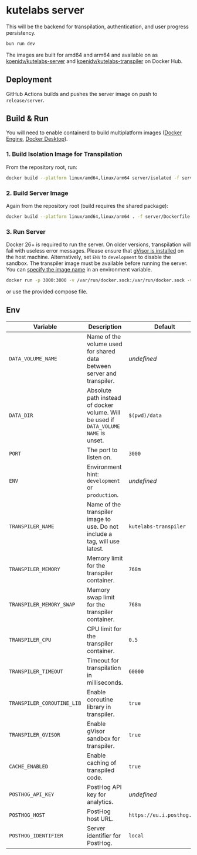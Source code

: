 # kutelabs server

This will be the backend for transpilation, authentication, and user progress persistency.

```sh
bun run dev
```

The images are built for amd64 and arm64 and available on as [koenidv/kutelabs-server](https://hub.docker.com/r/koenidv/kutelabs-server) and [koenidv/kutelabs-transpiler](https://hub.docker.com/r/koenidv/kutelabs-transpiler) on Docker Hub.

## Deployment

GitHub Actions builds and pushes the server image on push to `release/server`.

## Build & Run

You will need to enable containerd to build multiplatform images ([Docker Engine](https://docs.docker.com/engine/storage/containerd/), [Docker Desktop](https://docs.docker.com/desktop/containerd/)).

### 1. Build Isolation Image for Transpilation

From the repository root, run:

```sh
docker build --platform linux/amd64,linux/arm64 server/isolated -f server/isolated/transpiler.dockerfile -t kutelabs-transpiler
```

### 2. Build Server Image

Again from the repository root (build requires the shared package):

```sh
docker build --platform linux/amd64,linux/arm64 . -f server/Dockerfile -t kutelabs-server
```

### 3. Run Server

Docker 26+ is required to run the server. On older versions, transpilation will fail with useless error messages.
Please ensure that [gVisor is installed](https://gvisor.dev/docs/user_guide/install/) on the host machine. Alternatively, set `ENV` to `development` to disable the sandbox.
The transpiler image must be available before running the server. You can [specify the image name](#env) in an environment variable.

```sh
docker run -p 3000:3000 -v /var/run/docker.sock:/var/run/docker.sock -v data:/data -e TRANSPILER_NAME=kutelabs-transpiler kutelabs-server:latest
```

or use the provided compose file.

## Env

| Variable                   | Description                                                                          | Default                    |
| -------------------------- | ------------------------------------------------------------------------------------ | -------------------------- |
| `DATA_VOLUME_NAME`         | Name of the volume used for shared data between server and transpiler.               | _undefined_                |
| `DATA_DIR`                 | Absolute path instead of docker volume. Will be used if `DATA_VOLUME NAME` is unset. | `$(pwd)/data`              |
| `PORT`                     | The port to listen on.                                                               | `3000`                     |
| `ENV`                      | Environment hint: `development` or `production`.                                     | _undefined_                |
| `TRANSPILER_NAME`          | Name of the transpiler image to use. Do not include a tag, will use latest.          | `kutelabs-transpiler`      |
| `TRANSPILER_MEMORY`        | Memory limit for the transpiler container.                                           | `768m`                     |
| `TRANSPILER_MEMORY_SWAP`   | Memory swap limit for the transpiler container.                                      | `768m`                     |
| `TRANSPILER_CPU`           | CPU limit for the transpiler container.                                              | `0.5`                      |
| `TRANSPILER_TIMEOUT`       | Timeout for transpilation in milliseconds.                                           | `60000`                    |
| `TRANSPILER_COROUTINE_LIB` | Enable coroutine library in transpiler.                                              | `true`                     |
| `TRANSPILER_GVISOR`        | Enable gVisor sandbox for transpiler.                                                | `true`                     |
| `CACHE_ENABLED`            | Enable caching of transpiled code.                                                   | `true`                     |
| `POSTHOG_API_KEY`          | PostHog API key for analytics.                                                       | _undefined_                |
| `POSTHOG_HOST`             | PostHog host URL.                                                                    | `https://eu.i.posthog.com` |
| `POSTHOG_IDENTIFIER`       | Server identifier for PostHog.                                                       | `local`                    |
